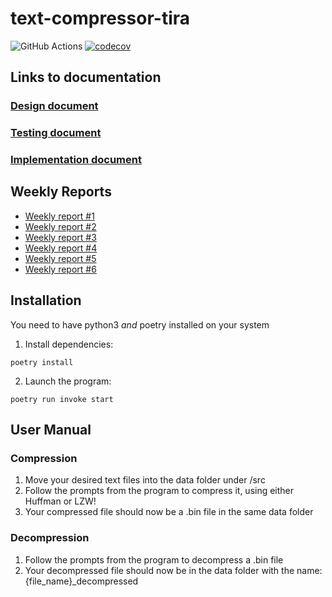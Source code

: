 # text-compressor-tira

![GitHub Actions](https://github.com/VoxBorealis/text_compressor_tira/workflows/CI/badge.svg)
[![codecov](https://codecov.io/gh/VoxBorealis/text_compressor_tira/branch/main/graph/badge.svg?token=B7ZURMRPLA)](https://codecov.io/gh/VoxBorealis/text_compressor_tira)

## Links to documentation

### [Design document](https://github.com/VoxBorealis/text_compressor_tira/blob/main/documentation/design_document.md)
### [Testing document](https://github.com/VoxBorealis/text_compressor_tira/blob/main/documentation/testing_document.md)
### [Implementation document](https://github.com/VoxBorealis/text_compressor_tira/blob/main/documentation/implementation_document.md)



## Weekly Reports

* [Weekly report #1](https://github.com/VoxBorealis/text_compressor_tira/blob/main/documentation/Weekly%20Reports/weekly_report_1.md)
* [Weekly report #2](https://github.com/VoxBorealis/text_compressor_tira/blob/main/documentation/Weekly%20Reports/weekly_report_2.md)
* [Weekly report #3](https://github.com/VoxBorealis/text_compressor_tira/blob/main/documentation/Weekly%20Reports/weekly_report_3.md)
* [Weekly report #4](https://github.com/VoxBorealis/text_compressor_tira/blob/main/documentation/Weekly%20Reports/weekly_report_4.md)
* [Weekly report #5](./documentation/Weekly%20Reports/weekly_report_5.md)
* [Weekly report #6](./documentation/Weekly%20Reports/weekly_report_6.md)


## Installation

You need to have python3 *and* poetry installed on your system

1. Install dependencies:
```
poetry install
```
2. Launch the program:
```
poetry run invoke start
```

## User Manual

### Compression

1. Move your desired text files into the data folder under /src
2. Follow the prompts from the program to compress it, using either Huffman or LZW!
3. Your compressed file should now be a .bin file in the same data folder

### Decompression

1. Follow the prompts from the program to decompress a .bin file
2. Your decompressed file should now be in the data folder with the name: {file_name}_decompressed